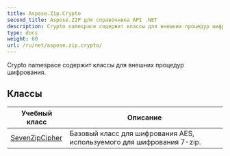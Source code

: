 ```yaml
---
title: Aspose.Zip.Crypto
second_title: Aspose.ZIP для справочника API .NET
description: Crypto namespace содержит классы для внешних процедур шифрования.
type: docs
weight: 60
url: /ru/net/aspose.zip.crypto/
---
```

Crypto namespace содержит классы для внешних процедур шифрования.

## Классы

| Учебный класс | Описание |
| --- | --- |
| [SevenZipCipher](./sevenzipcipher/) | Базовый класс для шифрования AES, используемого для шифрования 7-zip. |


